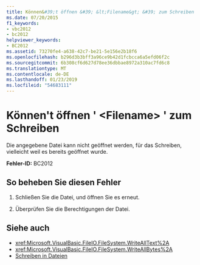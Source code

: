 ```yaml
---
title: Können&#39;t öffnen &#39; &lt;Filename&gt; &#39; zum Schreiben
ms.date: 07/20/2015
f1_keywords:
- vbc2012
- bc2012
helpviewer_keywords:
- BC2012
ms.assetid: 73270fe4-a638-42c7-be21-5e156e2b18f6
ms.openlocfilehash: b296d3b3bff3a96ce9b42d1fcbcca6a5efd06f2c
ms.sourcegitcommit: 6b308cf6d627d78ee36dbbae8972a310ac7fd6c8
ms.translationtype: MT
ms.contentlocale: de-DE
ms.lasthandoff: 01/23/2019
ms.locfileid: "54683111"
---
```

# <a name="can39t-open-39ltfilenamegt39-for-writing"></a>Können&#39;t öffnen &#39; &lt;Filename&gt; &#39; zum Schreiben
Die angegebene Datei kann nicht geöffnet werden, für das Schreiben, vielleicht weil es bereits geöffnet wurde.  
  
 **Fehler-ID:** BC2012  
  
## <a name="to-correct-this-error"></a>So beheben Sie diesen Fehler  
  
1.  Schließen Sie die Datei, und öffnen Sie es erneut.  
  
2.  Überprüfen Sie die Berechtigungen der Datei.  
  
## <a name="see-also"></a>Siehe auch
- <xref:Microsoft.VisualBasic.FileIO.FileSystem.WriteAllText%2A>
- <xref:Microsoft.VisualBasic.FileIO.FileSystem.WriteAllBytes%2A>
- [Schreiben in Dateien](../../../visual-basic/developing-apps/programming/drives-directories-files/writing-to-files.md)
